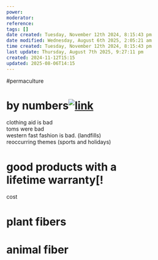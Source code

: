 ```yaml
---
power: 
moderator: 
reference: 
tags: []
date created: Tuesday, November 12th 2024, 8:15:43 pm
date modified: Wednesday, August 6th 2025, 2:05:21 am
time created: Tuesday, November 12th 2024, 8:15:43 pm
last update: Thursday, August 7th 2025, 9:27:11 pm
created: 2024-11-12T15:15
updated: 2025-08-06T14:15
---
```

#permaculture 
# by numbers[![link](https://localhost/tiki-26.2/img/icons/link.png)](https://localhost/tiki-26.2/tiki-index.php?page=clothing-catalog#by_numbers)

clothing aid is bad  
toms were bad  
western fast fashion is bad. (landfills)  
reoccurring themes (sports and holidays)

# good products with a lifetime warranty[!

cost

# plant fibers

# animal fiber